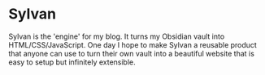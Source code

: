 # Sylvan

Sylvan is the 'engine' for my blog. It turns my Obsidian vault into
HTML/CSS/JavaScript. One day I hope to make Sylvan a reusable product that
anyone can use to turn their own vault into a beautiful website that is easy to
setup but infinitely extensible.